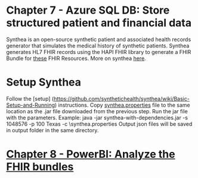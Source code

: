 # Chapter 7 - Azure SQL DB: Store structured patient and financial data

Synthea is an open-source synthetic patient and associated health records generator that simulates the medical history of synthetic patients.
Synthea generates HL7 FHIR records using the HAPI FHIR library to generate a FHIR Bundle for [these](https://github.com/synthetichealth/synthea/wiki/HL7-FHIR) FHIR Resources.
More on synthea [here](https://github.com/synthetichealth/synthea).

# Setup Synthea
Follow the [setup] (https://github.com/synthetichealth/synthea/wiki/Basic-Setup-and-Running) instructions.
Copy [synthea.properties](./synthea.properties) file to the same location as the .jar file downloaded from the previous step.
Run the jar file with the parameters. Example: java -jar synthea-with-dependencies.jar -s 1048576 -p 100 Texas -c <path>\synthea.properties 
Output json files will be saved in output folder in the same directory.


# [Chapter 8 - PowerBI: Analyze the FHIR bundles](../Chapter8/PowerBI.md)
